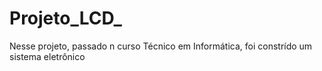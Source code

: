 # Projeto_LCD_
Nesse projeto, passado n curso Técnico em Informática, foi constrído um sistema eletrônico

